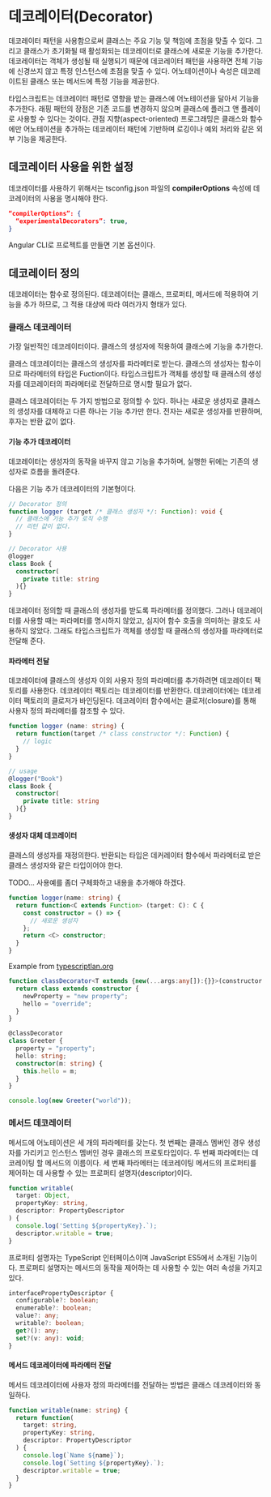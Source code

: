 # 데코레이터(Decorator)

데코레이터 패턴을 사용함으로써 클래스는 주요 기능 및 책임에 초점을 맞출 수 있다. 그리고 클래스가 초기화될 때 활성화되는 데코레이터로 클래스에 새로운 기능을 추가한다. 데코레이터는 객체가 생성될 때 실행되기 때문에 데코레이터 패턴을 사용하면 전체 기능에 신경쓰지 않고 특정 인스턴스에 초점을 맞출 수 있다. 어노테이션이나 속성은 데코레이트된 클래스 또는 메서드에 특정 기능을 제공한다.

타입스크립트는 데코레이터 패턴로 영향을 받는 클래스에 어노테이션을 달아서 기능을 추가한다. 래핑 패턴의 장점은 기존 코드를 변경하지 않으며 클래스에 플러그 앤 플레이로 사용할 수 있다는 것이다. 관점 지향(aspect-oriented) 프로그래밍은 클래스와 함수에만 어노테이션을 추가하는 데코레이터 패턴에 기반하며 로깅이나 예외 처리와 같은 외부 기능을 제공한다.

## 데코레이터 사용을 위한 설정

데코레이터를 사용하기 위해서는 tsconfig.json 파일의 **compilerOptions** 속성에 데코레이터의 사용을 명시해야 한다.

```json
“compilerOptions”: {
  “experimentalDecorators”: true,
}
```

Angular CLI로 프로젝트를 만들면 기본 옵션이다.


## 데코레이터 정의

데코레이터는 함수로 정의된다. 데코레이터는 클래스, 프로퍼티, 메서드에 적용하여 기능을 추가 하므로, 그 적용 대상에 따라 여러가지 형태가 있다.

### 클래스 데코레이터
가장 일반적인 데코레이터이다. 클래스의 생성자에 적용하여 클래스에 기능을 추가한다.

클래스 데코레이터는 클래스의 생성자를 파라메터로 받는다. 클래스의 생성자는 함수이므로 파라메터의 타입은 Fuction이다. 타입스크립트가 객체를 생성할 때 클래스의 생성자를 데코레이터의 파라메터로 전달하므로 명시할 필요가 없다.

클래스 데코레이터는 두 가지 방법으로 정의할 수 있다.
하나는 새로운 생성자로 클래스의 생성자를 대체하고 다른 하나는 기능 추가만 한다.
전자는 새로운 생성자를 반환하며, 후자는 반환 값이 없다.

#### 기능 추가 데코레이터

데코레이터는 생성자의 동작을 바꾸지 않고 기능을 추가하며, 실행한 뒤에는 기존의 생성자로 흐름을 돌려준다.

다음은 기능 추가 데코레이터의 기본형이다.

```typescript
// Decorator 정의
function logger (target /* 클래스 생성자 */: Function): void {
  // 클래스에 기능 추가 로직 수행
  // 리턴 값이 없다.
}

// Decorator 사용
@logger
class Book {
  constructor(
    private title: string
  ){}
}
```

데코레이터 정의할 때 클래스의 생성자를 받도록 파라메터를 정의했다. 그러나 데코레이터를 사용할 때는 파라메터를 명시하지 않았고, 심지어 함수 호출을 의미하는 괄호도 사용하지 않았다. 그래도 타입스크립트가 객체를 생성할 때 클래스의 생성자를 파라메터로 전달해 준다.

#### 파라메터 전달
데코레이터에 클래스의 생성자 이외 사용자 정의 파라메터를 추가하려면 데코레이터 팩토리를 사용한다.
데코레이터 팩토리는 데코레이터를 반환한다. 데코레이터에는 데코레이터 팩토리의 클로저가 바인딩된다.
데코레이터 함수에서는 클로저(closure)를 통해 사용자 정의 파라메터를 참조할 수 있다.

```typescript
function logger (name: string) {
  return function(target /* class constructor */: Function) {
    // logic
  }
}

// usage
@logger("Book")
class Book {
  constructor(
    private title: string
  ){}
}
```

#### 생성자 대체 데코레이터

클래스의 생성자를 재정의한다. 반환되는 타입은 데커레이터 함수에서 파라메터로 받은 클래스 생성자와 같은 타입이어야 한다.

TODO... 사용예를 좀더 구체화하고 내용을 추가해야 하겠다.

```typescript
function logger(name: string) {
  return function<C extends Function> (target: C): C {
    const constructor = () => {
      // 새로운 생성자
    };
    return <C> constructor;
  }
}
```

Example from [typescriptlan.org](https://www.typescriptlang.org/docs/handbook/decorators.html)
```typescript
function classDecorator<T extends {new(...args:any[]):{}}>(constructor:T) {
  return class extends constructor {
    newProperty = "new property";
    hello = "override";
  }
}

@classDecorator
class Greeter {
  property = "property";
  hello: string;
  constructor(m: string) {
    this.hello = m;
  }
}

console.log(new Greeter("world"));
```


### 메서드 데코레이터

메서드에 어노테이션은 세 개의 파라메터를 갖는다. 첫 번째는 클래스 멤버인 경우 생성자를 가리키고 인스턴스 멤버인 경우 클래스의 프로토타입이다. 두 번째 파라메터는 데코레이팅 할 메서드의 이름이다. 세 번째 파라메터는 데코레이팅 메서드의 프로퍼티를 제어하는 데 사용할 수 있는 프로퍼티 설명자(descriptor)이다.

```typescript
function writable(
  target: Object,
  propertyKey: string,
  descriptor: PropertyDescriptor
) {
  console.log('Setting ${propertyKey}.`);
  descriptor.writable = true;
}
```

프로퍼티 설명자는 TypeScript 인터페이스이며 JavaScript ES5에서 소개된 기능이다. 프로퍼티 설명자는 메서드의 동작을 제어하는 데 사용할 수 있는 여러 속성을 가지고 있다.

```typescript
interfacePropertyDescriptor {
  configurable?: boolean;
  enumerable?: boolean;
  value?: any;
  writable?: boolean;
  get?(): any;
  set?(v: any): void;
}
```

#### 메서드 데코레이터에 파라메터 전달
메서드 데코레이터에 사용자 정의 파라메터를 전달하는 방법은 클래스 데코레이터와 동일하다.

```typescript
function writable(name: string) {
  return function(
    target: string,
    propertyKey: string,
    descriptor: PropertyDescriptor
  ) {
    console.log(`Name ${name}`);
    console.log(`Setting ${propertyKey}.`);
    descriptor.writable = true;
  }
}
```

